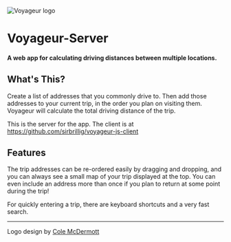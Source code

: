 ![Voyageur logo](https://cldup.com/iu86nhnHUS.png)

# Voyageur-Server
#### A web app for calculating driving distances between multiple locations.

## What's This?

Create a list of addresses that you commonly drive to. Then add those addresses to your current trip, in the order you plan on visiting them. Voyageur will calculate the total driving distance of the trip.

This is the server for the app. The client is at
https://github.com/sirbrillig/voyageur-js-client

## Features

The trip addresses can be re-ordered easily by dragging and dropping, and you can always see a small map of your trip displayed at the top. You can even include an address more than once if you plan to return at some point during the trip!

For quickly entering a trip, there are keyboard shortcuts and a very fast search.

---

Logo design by [Cole McDermott](http://colevanzandt.design)
